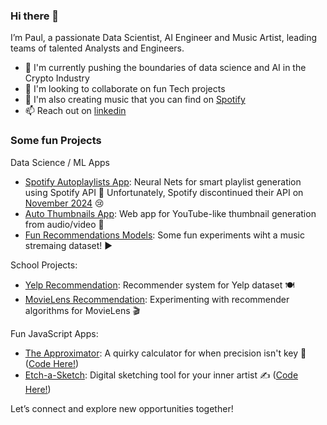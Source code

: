 ### Hi there 👋

I’m Paul, a passionate Data Scientist, AI Engineer and Music Artist, leading teams of talented Analysts and Engineers.

- 🔭 I'm currently pushing the boundaries of data science and AI in the Crypto Industry
- 👯 I'm looking to collaborate on fun Tech projects
- 💬 I'm also creating music that you can find on [Spotify](https://open.spotify.com/artist/06eMSN9Y5cS7EZX6nnkxpC?si=21be9daf5b0f452e)
- 📫 Reach out on [linkedin](https://www.linkedin.com/in/doanpaul/)

### Some fun Projects

Data Science / ML Apps
- [Spotify Autoplaylists App](https://github.com/pauldoan/autoplaylists): Neural Nets for smart playlist generation using Spotify API 🎵 Unfortunately, Spotify discontinued their API on [November 2024](https://developer.spotify.com/blog/2024-11-27-changes-to-the-web-api) 😢 
- [Auto Thumbnails App](https://github.com/pauldoan/autothumbnails): Web app for YouTube-like thumbnail generation from audio/video 🎥
- [Fun Recommendations Models](https://github.com/pauldoan/spotrec): Some fun experiments wiht a music stremaing dataset! ▶️

School Projects:
- [Yelp Recommendation](https://github.com/pauldoan/yelp-recommendation): Recommender system for Yelp dataset 🍽️
- [MovieLens Recommendation](https://github.com/pauldoan/movielens-recommendation): Experimenting with recommender algorithms for MovieLens 🎬

Fun JavaScript Apps:
- [The Approximator](https://pauldoan.github.io/approximator/): A quirky calculator for when precision isn't key 🧮 ([Code Here!](https://github.com/pauldoan/approximator))
- [Etch-a-Sketch](https://pauldoan.github.io/etch-a-sketch): Digital sketching tool for your inner artist ✍️ ([Code Here!](https://github.com/pauldoan/etch-a-sketch))

Let’s connect and explore new opportunities together!
